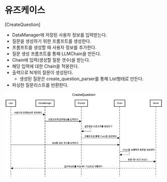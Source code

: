 # 유즈케이스

[CreateQuestion]
- DataManager에 저장된 사용자 정보를 입력받는다.
- 질문을 생성하기 위한 프롬프트를 생성한다.
- 프롬프트를 생성할 때 사용자 정보를 추가한다.
- 질문 생성 프롬프트를 통해 LLMChain을 만든다.
- Chain에 입력(생성할 질문 갯수)을 받는다.
- 해당 입력에 대한 Chain을 적용한다.
- 출력으로 N개의 질문이 생성된다.
  - 생성된 질문은 create_question_parser를 통해 List형태로 만든다.
- 파싱한 질문리스트를 반환한다.

![시퀀스다이어그램](https://github.com/westreed/Python-Langchain-Study/raw/main/mvp/img/CreateQuestionDiagram.png)